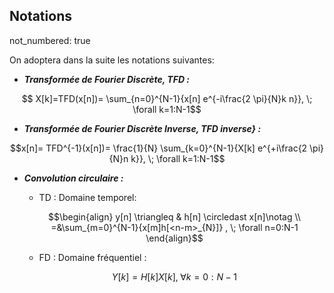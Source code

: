 ## Notations 
not_numbered: true

On adoptera dans la suite les notations suivantes:

- ***Transformée de Fourier Discrète, TFD :***

$$ X[k]=TFD(x[n])= \sum_{n=0}^{N-1}{x[n] e^{-i\frac{2 \pi}{N}k n}}, \; \forall k=1:N-1$$

- ***Transformée de Fourier Discrète Inverse, TFD inverse} :***

$$x[n]= TFD^{-1}(x[n])= \frac{1}{N} \sum_{k=0}^{N-1}{X[k] e^{+i\frac{2 \pi}{N}n k}}, \; \forall k=1:N-1$$

- ***Convolution circulaire :***

    - TD : Domaine temporel:

    $$\begin{align}    
    y[n] \triangleq & h[n] \circledast x[n]\notag \\
    =&\sum_{m=0}^{N-1}{x[m]h[<n-m>_{N}]} , \; \forall n=0:N-1 
    \end{align}$$
    
    - FD : Domaine fréquentiel :
    
    $$Y[k]=  H[k]X[k], \; \forall k=0:N-1$$
